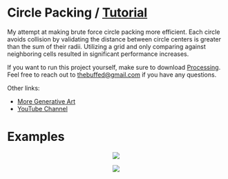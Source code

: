 # Circle Packing / [Tutorial](https://www.youtube.com/watch?v=QkJHDIwPQ9E)

My attempt at making brute force circle packing more efficient. Each circle avoids collision by validating the distance between circle centers is greater than the sum of their radii. Utilizing a grid and only comparing against neighboring cells resulted in significant performance increases.

If you want to run this project yourself, make sure to download [Processing](https://www.processing.org). Feel free to reach out to thebuffed@gmail.com if you have any questions.

Other links:
- [More Generative Art](https://github.com/erdavids/Generative-Art)
- [YouTube Channel](https://www.youtube.com/channel/UCUrmX3SvpPerq-KAfGBrgGQ)

# Examples

<p align="center"><img src="https://github.com/erdavids/Circle-Packing/blob/master/Examples/Gif/28.png"></p>

<p align="center"><img src="https://github.com/erdavids/Circle-Packing/blob/master/Examples/3027.png"></p>
